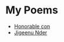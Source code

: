 # My Poems

- [Honorable con](https://github.com/honorableCon/My-Poems/blob/main/Honorable%20Con.md)
- [Jigeenu Nder](https://github.com/honorableCon/My-Poems/blob/main/Jigeenu%20Nder.md)
